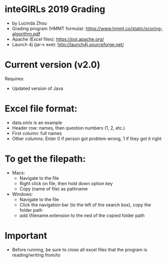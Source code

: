# inteGIRLs 2019 Grading
- by Lucinda Zhou
- Grading program (HMMT formula): https://www.hmmt.co/static/scoring-algorithm.pdf
- Apache (Excel files): https://poi.apache.org/
- Launch 4j (jar-> exe): http://launch4j.sourceforge.net/

# Current version (v2.0)
Requires:
- Updated version of Java

# Excel file format:
- data.xmlx is an example
- Header row: names, then question numbers (1, 2, etc.)
- First column: full names
- Other columns: Enter 0 if person got problem wrong, 1 if they got it right

# To get the filepath:
- Macs:
	- Navigate to the file 
	- Right click on file, then hold down option key
	- Copy (name of file) as pathname
- Windows:
	- Navigate to the file
	- Click the navigation bar (to the left of the search box), copy the folder path
	- add \filename.extension to the ned of the copied folder path

# Important
- Before running, be sure to close all excel files that the program is reading/writing from/to
